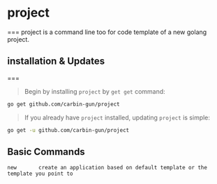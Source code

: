 # project
===
project is a command line too for code template of a new golang project.

## installation & Updates
===
> Begin by installing `project` by `get get` command:

```bash
go get github.com/carbin-gun/project
```
> If you already have `project` installed, updating `project` is simple:

```bash
go get -u github.com/carbin-gun/project
```

## Basic Commands

```
new       create an application based on default template or the template you point to

```
